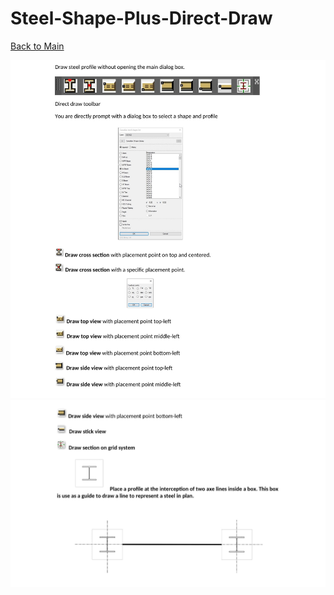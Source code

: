 # Steel-Shape-Plus-Direct-Draw  
[Back to Main](https://michelvilleneuve.github.io/)

<img src = "draw SteelShape plus Direct Draw-2.jpg" />  
<img src = "draw SteelShape plus Direct Draw-3.jpg" />  

